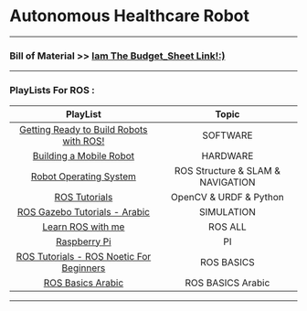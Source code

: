 # Autonomous Healthcare Robot
---
### **Bill of Material**  >>  [Iam The Budget_Sheet Link!:)](https://docs.google.com/spreadsheets/d/1ybMW6c9HRaUdzdt39bDZlsrdD87TvU68/edit#gid=398810524)
---
### PlayLists For ROS :
| PlayList        | Topic           |
| :-----------: |:-------------:|
| [Getting Ready to Build Robots with ROS!](https://www.youtube.com/playlist?list=PLunhqkrRNRhYYCaSTVP-qJnyUPkTxJnBt)     | SOFTWARE |
| [Building a Mobile Robot](https://www.youtube.com/playlist?list=PLunhqkrRNRhYAffV8JDiFOatQXuU-NnxT)   | HARDWARE      | 
|[Robot Operating System](https://www.youtube.com/playlist?list=PLlqdnFs9xNwql5KET7v7zyl393y10qxtw)|ROS Structure & SLAM & NAVIGATION|  
| [ROS Tutorials](https://www.youtube.com/playlist?list=PLLgA_SIipbdw8LemIRy4NYtLvMRlyIDqn) | OpenCV & URDF & Python      |
| [ROS Gazebo Tutorials - Arabic](https://www.youtube.com/playlist?list=PL0cxiXoTD1yprQ-KsUF50xGoGqx1strJ3) | SIMULATION|  
|[Learn ROS with me](https://www.youtube.com/playlist?list=PLU9tksFlQRircAdEplrH9NMm4WtSA8yzi)|ROS ALL|
|[Raspberry Pi](https://www.youtube.com/playlist?list=PLU9tksFlQRiq0rsgop8a7nKG6dj1R0F2w)|PI|
|[ROS Tutorials - ROS Noetic For Beginners](https://www.youtube.com/playlist?list=PLLSegLrePWgIbIrA4iehUQ-impvIXdd9Q)|ROS BASICS|
| [ROS Basics Arabic](https://www.youtube.com/playlist?list=PLxEk9RJLlExVe3T7rCkpZXGQCW_5Wj5Nd)|ROS BASICS Arabic|
----

